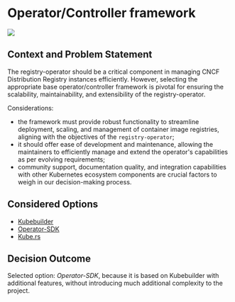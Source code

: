# Operator/Controller framework

[![](https://img.shields.io/badge/Discussion-1-green)](https://github.com/registry-operator/adr/issues/1)


## Context and Problem Statement

The registry-operator should be a critical component in managing CNCF Distribution Registry instances efficiently. However, selecting the appropriate base operator/controller framework is pivotal for ensuring the scalability, maintainability, and extensibility of the registry-operator.

Considerations:
- the framework must provide robust functionality to streamline deployment, scaling, and management of container image registries, aligning with the objectives of the `registry-operator`;
- it should offer ease of development and maintenance, allowing the maintainers to efficiently manage and extend the operator's capabilities as per evolving requirements;
- community support, documentation quality, and integration capabilities with other Kubernetes ecosystem components are crucial factors to weigh in our decision-making process.

## Considered Options

* [Kubebuilder](https://book.kubebuilder.io/)
* [Operator-SDK](https://sdk.operatorframework.io/docs/building-operators/golang/)
* [Kube.rs](https://kube.rs/controllers/intro/)

## Decision Outcome

Selected option: *Operator-SDK*, because it is based on Kubebuilder with additional features, without introducing much additional complexity to the project.

